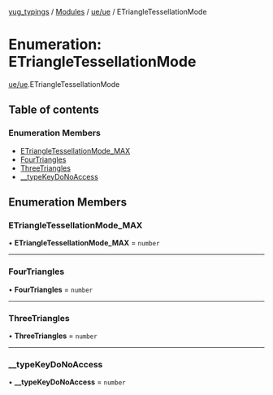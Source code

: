 [yug_typings](../README.md) / [Modules](../modules.md) / [ue/ue](../modules/ue_ue.md) / ETriangleTessellationMode

# Enumeration: ETriangleTessellationMode

[ue/ue](../modules/ue_ue.md).ETriangleTessellationMode

## Table of contents

### Enumeration Members

- [ETriangleTessellationMode\_MAX](ue_ue.ETriangleTessellationMode.md#etriangletessellationmode_max)
- [FourTriangles](ue_ue.ETriangleTessellationMode.md#fourtriangles)
- [ThreeTriangles](ue_ue.ETriangleTessellationMode.md#threetriangles)
- [\_\_typeKeyDoNoAccess](ue_ue.ETriangleTessellationMode.md#__typekeydonoaccess)

## Enumeration Members

### ETriangleTessellationMode\_MAX

• **ETriangleTessellationMode\_MAX** = `number`

___

### FourTriangles

• **FourTriangles** = `number`

___

### ThreeTriangles

• **ThreeTriangles** = `number`

___

### \_\_typeKeyDoNoAccess

• **\_\_typeKeyDoNoAccess** = `number`
